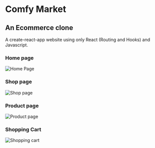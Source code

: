 # Comfy Market

## An Ecommerce clone

A create-react-app website using only React (Routing and Hooks) and Javascript.

### Home page

![Home Page](https://i.imgur.com/7oe7HsP.png)

### Shop page

![Shop page](https://i.imgur.com/0INDgv3.png)

### Product page

![Product page](https://i.imgur.com/3xWykhv.png)

### Shopping Cart

![Shopping cart](https://i.imgur.com/VJc6AYu.png)
